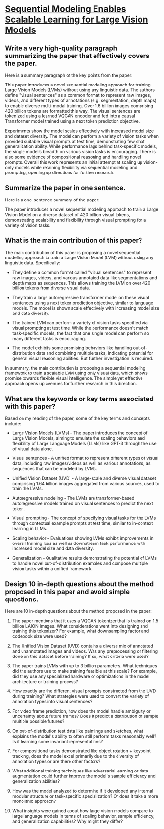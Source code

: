 # [Sequential Modeling Enables Scalable Learning for Large Vision Models](https://arxiv.org/abs/2312.00785)

## Write a very high-quality paragraph summarizing the paper that effectively covers the paper.

 Here is a summary paragraph of the key points from the paper:

This paper introduces a novel sequential modeling approach for training Large Vision Models (LVMs) without using any linguistic data. The authors define "visual sentences" as a common format to represent raw images, videos, and different types of annotations (e.g. segmentation, depth maps) to enable diverse multi-modal training. Over 1.6 billion images comprising 420 billion tokens are formatted this way. The visual sentences are tokenized using a learned VQGAN encoder and fed into a causal Transformer model trained using a next token prediction objective. 

Experiments show the model scales effectively with increased model size and dataset diversity. The model can perform a variety of vision tasks when provided suitable visual prompts at test time, demonstrating few shot generalization ability. While performance lags behind task-specific models, the single model’s breadth on various vision tasks is encouraging. There is also some evidence of compositional reasoning and handling novel prompts. Overall this work represents an initial attempt at scaling up vision-only models while retaining flexibility via sequential modeling and prompting, opening up directions for further research.


## Summarize the paper in one sentence.

 Here is a one-sentence summary of the paper:

The paper introduces a novel sequential modeling approach to train a Large Vision Model on a diverse dataset of 420 billion visual tokens, demonstrating scalability and flexibility through visual prompting for a variety of vision tasks.


## What is the main contribution of this paper?

 The main contribution of this paper is proposing a novel sequential modeling approach to train a Large Vision Model (LVM) without using any linguistic data. Specifically:

- They define a common format called "visual sentences" to represent raw images, videos, and various annotated data like segmentations and depth maps as sequences. This allows training the LVM on over 420 billion tokens from diverse visual data.

- They train a large autoregressive transformer model on these visual sentences using a next token prediction objective, similar to language models. The model is shown scale effectively with increasing model size and data diversity.

- The trained LVM can perform a variety of vision tasks specified via visual prompting at test time. While the performance doesn't match task-specific models, the fact that one single model can perform so many different tasks is encouraging.

- The model exhibits some promising behaviors like handling out-of-distribution data and combining multiple tasks, indicating potential for general visual reasoning abilities. But further investigation is required.

In summary, the main contribution is proposing a sequential modeling framework to train a scalable LVM using only visual data, which shows promise towards flexible visual intelligence. The simple yet effective approach opens up avenues for further research in this direction.


## What are the keywords or key terms associated with this paper?

 Based on my reading of the paper, some of the key terms and concepts include:

- Large Vision Models (LVMs) - The paper introduces the concept of Large Vision Models, aiming to emulate the scaling behaviors and flexibility of Large Language Models (LLMs) like GPT-3 through the use of visual data alone.

- Visual sentences - A unified format to represent different types of visual data, including raw images/videos as well as various annotations, as sequences that can be modeled by LVMs.

- Unified Vision Dataset (UVD) - A large-scale and diverse visual dataset comprising 1.64 billion images aggregated from various sources, used to train the LVMs.

- Autoregressive modeling - The LVMs are transformer-based autoregressive models trained on visual sentences to predict the next token.

- Visual prompting - The concept of specifying visual tasks for the LVMs through contextual example prompts at test time, similar to in-context learning in LLMs.

- Scaling behavior - Evaluations showing LVMs exhibit improvements in overall training loss as well as downstream task performance with increased model size and data diversity.

- Generalization - Qualitative results demonstrating the potential of LVMs to handle novel out-of-distribution examples and compose multiple vision tasks within a unified framework.


## Design 10 in-depth questions about the method proposed in this paper and avoid simple questions.

 Here are 10 in-depth questions about the method proposed in the paper:

1. The paper mentions that it uses a VQGAN tokenizer that is trained on 1.5 billion LAION images. What considerations went into designing and training this tokenizer? For example, what downsampling factor and codebook size were used?

2. The Unified Vision Dataset (UVD) contains a diverse mix of annotated and unannotated images and videos. Was any preprocessing or filtering done on this dataset before training? If so, what criteria were used?

3. The paper trains LVMs with up to 3 billion parameters. What techniques did the authors use to make training feasible at this scale? For example, did they use any specialized hardware or optimizations in the model architecture or training process?

4. How exactly are the different visual prompts constructed from the UVD during training? What strategies were used to convert the variety of annotation types into visual sentences? 

5. For video frame prediction, how does the model handle ambiguity or uncertainty about future frames? Does it predict a distribution or sample multiple possible futures?

6. On out-of-distribution test data like paintings and sketches, what explains the model's ability to often still perform tasks reasonably well? Is it learning some invariant representations?

7. For compositional tasks demonstrated like object rotation + keypoint tracking, does the model excel primarily due to the diversity of annotation types or are there other factors?

8. What additional training techniques like adversarial learning or data augmentation could further improve the model's sample efficiency and generalization abilities?

9. How was the model analyzed to determine if it developed any internal modular structure or task-specific specialization? Or does it take a more monolithic approach?

10. What insights were gained about how large vision models compare to large language models in terms of scaling behavior, sample efficiency, and generalization capabilities? Why might they differ?
